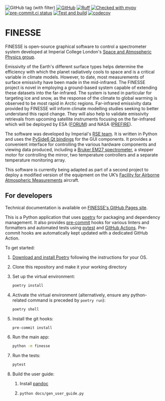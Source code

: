 ![GitHub tag (with filter)](https://img.shields.io/github/v/tag/ImperialCollegeLondon/FINESSE)
[![GitHub](https://img.shields.io/github/license/ImperialCollegeLondon/FINESSE)](https://raw.githubusercontent.com/ImperialCollegeLondon/FINESSE/main/LICENCE.txt)
[![Ruff](https://img.shields.io/endpoint?url=https://raw.githubusercontent.com/astral-sh/ruff/main/assets/badge/v2.json)](https://github.com/astral-sh/ruff)
[![Checked with mypy](http://www.mypy-lang.org/static/mypy_badge.svg)](http://mypy-lang.org/)
[![pre-commit.ci status](https://results.pre-commit.ci/badge/github/ImperialCollegeLondon/FINESSE/main.svg)](https://results.pre-commit.ci/latest/github/ImperialCollegeLondon/FINESSE/main)
[![Test and build](https://github.com/ImperialCollegeLondon/FINESSE/actions/workflows/ci.yml/badge.svg)](https://github.com/ImperialCollegeLondon/FINESSE/actions/workflows/ci.yml)
[![codecov](https://codecov.io/gh/ImperialCollegeLondon/FINESSE/graph/badge.svg?token=4UILYHPMJT)](https://codecov.io/gh/ImperialCollegeLondon/FINESSE)

# FINESSE

FINESSE is open-source graphical software to control a spectrometer system developed at
Imperial College London's [Space and Atmospheric Physics group].

Emissivity of the Earth's different surface types helps determine the efficiency with
which the planet radiatively cools to space and is a critical variable in climate
models. However, to date, most measurements of surface emissivity have been made in the
mid-infrared. The FINESSE project is novel in employing a ground-based system capable of
extending these datasets into the far-infrared. The system is tuned in particular for
targeting ice and snow, as the response of the climate to global warming is observed to
be most rapid in Arctic regions. Far-infrared emissivity data provided by FINESSE will
inform climate modelling studies seeking to better understand this rapid change. They
will also help to validate emissivity retrievals from upcoming satellite instruments
focusing on the far-infrared which will be deployed by ESA ([FORUM]) and NASA
([PREFIRE]).

The software was developed by Imperial's [RSE team]. It is written in Python and uses
the [PySide6 Qt bindings] for the GUI components. It provides a convenient interface for
controlling the various hardware components and viewing data produced, including a
[Bruker EM27 spectrometer], a stepper motor for controlling the mirror, two temperature
controllers and a separate temperature monitoring array.

This software is currently being adapted as part of a second project to deploy a
modified version of the equipment on the UK’s [Facility for Airborne Atmospheric
Measurements] aircraft.

[Space and Atmospheric Physics group]: https://www.imperial.ac.uk/physics/research/communities/space-plasma-climate/
[FORUM]: https://www.esa.int/Applications/Observing_the_Earth/FutureEO/FORUM
[PREFIRE]: https://science.nasa.gov/mission/prefire/
[RSE team]: https://www.imperial.ac.uk/admin-services/ict/self-service/research-support/rcs/service-offering/research-software-engineering/
[PySide6 Qt bindings]: https://pypi.org/project/PySide6/
[Bruker EM27 spectrometer]: https://www.bruker.com/en/products-and-solutions/infrared-and-raman/remote-sensing/em27-open-path-spectrometer.html
[Facility for Airborne Atmospheric Measurements]: https://www.faam.ac.uk/

## For developers

Technical documentation is available on [FINESSE's GitHub Pages site](https://imperialcollegelondon.github.io/FINESSE/).

This is a Python application that uses [poetry](https://python-poetry.org) for packaging
and dependency management. It also provides [pre-commit](https://pre-commit.com/) hooks
for various linters and formatters and automated tests using
[pytest](https://pytest.org/) and [GitHub Actions](https://github.com/features/actions).
Pre-commit hooks are automatically kept updated with a dedicated GitHub Action.

To get started:

1. [Download and install Poetry](https://python-poetry.org/docs/#installation) following the instructions for your OS.
1. Clone this repository and make it your working directory
1. Set up the virtual environment:

   ```bash
   poetry install
   ```

1. Activate the virtual environment (alternatively, ensure any python-related command is preceded by `poetry run`):

   ```bash
   poetry shell
   ```

1. Install the git hooks:

   ```bash
   pre-commit install
   ```

1. Run the main app:

   ```bash
   python -m finesse
   ```

1. Run the tests:

   ```bash
   pytest
   ```

1. Build the user guide:

   1. Install [pandoc](https://pandoc.org/installing.html)

   1. ```bash
      python docs/gen_user_guide.py
      ```
